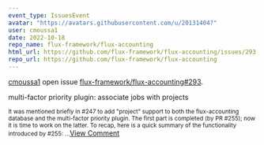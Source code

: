 ```yaml
---
event_type: IssuesEvent
avatar: "https://avatars.githubusercontent.com/u/20131404?"
user: cmoussa1
date: 2022-10-18
repo_name: flux-framework/flux-accounting
html_url: https://github.com/flux-framework/flux-accounting/issues/293
repo_url: https://github.com/flux-framework/flux-accounting
---
```


<a href='https://github.com/cmoussa1' target='_blank'>cmoussa1</a> open issue <a href='https://github.com/flux-framework/flux-accounting/issues/293' target='_blank'>flux-framework/flux-accounting#293</a>.

<p>multi-factor priority plugin: associate jobs with projects</p><small>It was mentioned briefly in #247 to add "project" support to both the flux-accounting database and the multi-factor priority plugin. The first part is completed (by PR #255); now it is time to work on the latter. To recap, here is a quick summary of the functionality introduced by #255:...</small><a href='https://github.com/flux-framework/flux-accounting/issues/293' target='_blank'>View Comment</a>